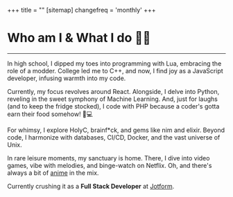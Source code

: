 +++
title = ""
[sitemap]
  changefreq = 'monthly'
+++

# Who am I & What I do 👨‍💻

<hr />

In high school, I dipped my toes into programming with Lua, embracing the role of a modder. College led me to C++, and now, I find joy as a JavaScript developer, infusing warmth into my code.

Currently, my focus revolves around React. Alongside, I delve into Python, reveling in the sweet symphony of Machine Learning. And, just for laughs (and to keep the fridge stocked), I code with PHP because a coder's gotta earn their food somehow! 🍔💻

For whimsy, I explore HolyC, brainf*ck, and gems like nim and elixir. Beyond code, I harmonize with databases, CI/CD, Docker, and the vast universe of Unix.

In rare leisure moments, my sanctuary is home. There, I dive into video games, vibe with melodies, and binge-watch on Netflix. Oh, and there's always a bit of [anime](https://myanimelist.net/animelist/Alcadramin) in the mix.


Currently crushing it as a **Full Stack Developer** at [Jotform](https://www.jotform.com).
